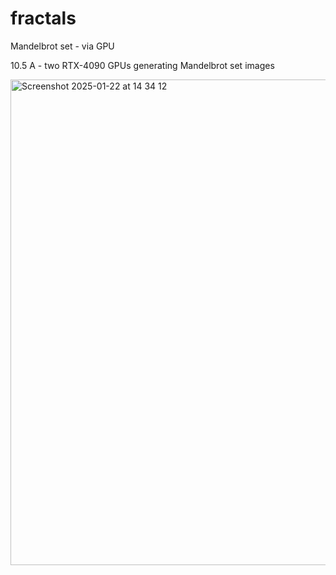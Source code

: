 # fractals
Mandelbrot set - via GPU


10.5 A - two RTX-4090 GPUs generating Mandelbrot set images

<img width="777" alt="Screenshot 2025-01-22 at 14 34 12" src="https://github.com/user-attachments/assets/7d98ebbf-1694-4c4e-8eb8-81a682cd473f" />
